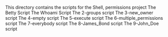 This directory contains the scripts for the  Shell, permissions project
The Betty Script
The Whoami Script
The 2-groups script
The 3-new_owner script
The 4-empty script
The 5-execute script
The 6-multiple_permissions script
The 7-everybody script
The 8-James_Bond script
The 9-John_Doe script
